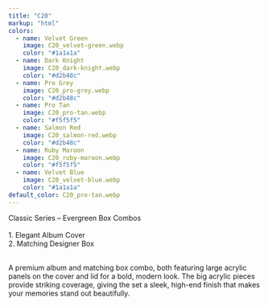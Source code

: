 ```yaml
---
title: "C20"
markup: "html"
colors:
  - name: Velvet Green
    image: C20_velvet-green.webp
    color: "#1a1a1a"
  - name: Dark Knight
    image: C20_dark-knight.webp
    color: "#d2b48c"
  - name: Pro Grey
    image: C20_pro-grey.webp
    color: "#d2b48c"
  - name: Pro Tan
    image: C20_pro-tan.webp
    color: "#f5f5f5"
  - name: Salmon Red
    image: C20_salmon-red.webp
    color: "#d2b48c"
  - name: Ruby Maroon
    image: C20_ruby-maroon.webp
    color: "#f5f5f5"
  - name: Velvet Blue
    image: C20_velvet-blue.webp
    color: "#1a1a1a"
default_color: C20_pro-tan.webp
---
```


Classic Series – Evergreen Box Combos <br><br> <span class='text-b font-medium text-lime-300 mb-1'> 1. Elegant Album Cover<br> 2. Matching Designer Box<br><br> </span> <div class='max-w-xl mx-auto'> A premium album and matching box combo, both featuring large acrylic panels on the cover and lid for a bold, modern look. The big acrylic pieces provide striking coverage, giving the set a sleek, high-end finish that makes your memories stand out beautifully. </div>
